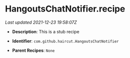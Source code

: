 # HangoutsChatNotifier.recipe

_Last updated 2021-12-23 19:58:07Z_

- **Description**: This is a stub recipe

- **Identifier**: `com.github.haircut.HangoutsChatNotifier`

- **Parent Recipes**: `None`